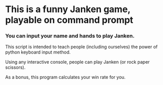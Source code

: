 # This is a funny Janken game, playable on command prompt

### You can input your name and hands to play Janken.

This script is intended to teach people (including ourselves) the power of python keyboard input method.

Using any interactive console, people can play Janken (or rock paper scissors).

As a bonus, this program calculates your win rate for you.
